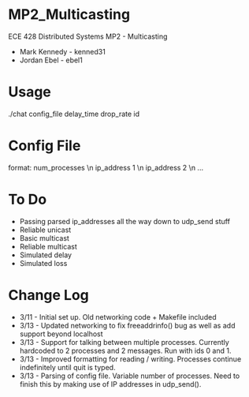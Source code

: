 MP2_Multicasting
================

ECE 428 Distributed Systems MP2 - Multicasting

- Mark Kennedy - kenned31
- Jordan Ebel  - ebel1

Usage
=====
./chat config_file delay_time drop_rate id

Config File
===========
format:
    num_processes \n
    ip_address 1 \n
    ip_address 2 \n 
    ...

To Do
======
- Passing parsed ip_addresses all the way down to udp_send stuff
- Reliable unicast
- Basic multicast
- Reliable multicast
- Simulated delay
- Simulated loss

Change Log
==========

- 3/11 - Initial set up.  Old networking code + Makefile included
- 3/13 - Updated networking to fix freeaddrinfo() bug as well as add support beyond localhost 
- 3/13 - Support for talking between multiple processes.  Currently hardcoded to 2 processes and 2 messages. Run with ids 0 and 1.
- 3/13 - Improved formatting for reading / writing.  Processes continue indefinitely until quit is typed.
- 3/13 - Parsing of config file.  Variable number of processes. Need to finish this by making use of IP addresses in udp_send().

